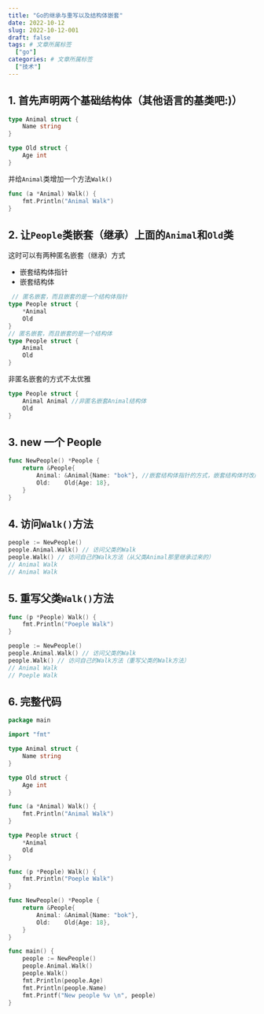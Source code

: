 ```yaml
---
title: "Go的继承与重写以及结构体嵌套"
date: 2022-10-12
slug: 2022-10-12-001
draft: false
tags: # 文章所属标签
  ["go"]
categories: # 文章所属标签
  ["技术"]
---
```


## 1. 首先声明两个基础结构体（其他语言的基类吧:)）

```go
type Animal struct {
	Name string
}

type Old struct {
	Age int
}
```

并给`Animal`类增加一个方法`Walk()`

```go
func (a *Animal) Walk() {
	fmt.Println("Animal Walk")
}
```

## 2. 让`People`类嵌套（继承）上面的`Animal`和`Old`类

这时可以有两种匿名嵌套（继承）方式

- 嵌套结构体指针
- 嵌套结构体

```go
 // 匿名嵌套，而且嵌套的是一个结构体指针
type People struct {
	*Animal
	Old
}
// 匿名嵌套，而且嵌套的是一个结构体
type People struct {
	Animal
	Old
}
```

非匿名嵌套的方式不太优雅

```go
type People struct {
	Animal Animal //非匿名嵌套Animal结构体
	Old
}
```

## 3. new 一个 People

```go
func NewPeople() *People {
	return &People{
		Animal: &Animal{Name: "bok"}, //嵌套结构体指针的方式，嵌套结构体时改成Animal: Animal{Name: "bok"} 即可
		Old:    Old{Age: 18},
	}
}
```

## 4. 访问`Walk()`方法

```go
people := NewPeople()
people.Animal.Walk() // 访问父类的Walk
people.Walk() // 访问自己的Walk方法（从父类Animal那里继承过来的）
// Animal Walk
// Animal Walk
```

## 5. 重写父类`Walk()`方法

```go
func (p *People) Walk() {
	fmt.Println("Poeple Walk")
}
```

```go
people := NewPeople()
people.Animal.Walk() // 访问父类的Walk
people.Walk() // 访问自己的Walk方法（重写父类的Walk方法）
// Animal Walk
// Poeple Walk
```

## 6. 完整代码

```go
package main

import "fmt"

type Animal struct {
	Name string
}

type Old struct {
	Age int
}

func (a *Animal) Walk() {
	fmt.Println("Animal Walk")
}

type People struct {
	*Animal
	Old
}

func (p *People) Walk() {
	fmt.Println("Poeple Walk")
}

func NewPeople() *People {
	return &People{
		Animal: &Animal{Name: "bok"},
		Old:    Old{Age: 18},
	}
}

func main() {
	people := NewPeople()
	people.Animal.Walk()
	people.Walk()
	fmt.Println(people.Age)
	fmt.Println(people.Name)
	fmt.Printf("New people %v \n", people)
}
```
